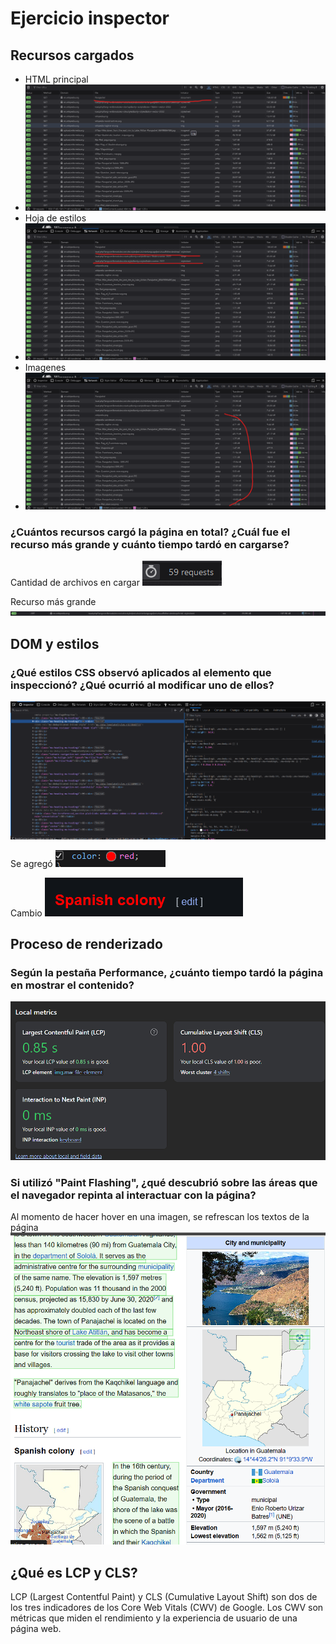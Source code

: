 # Ejercicio inspector
## Recursos cargados
- HTML principal
- ![](../../../00%20Attachments/Pasted%20image%2020250121110859.png)
- Hoja de estilos
- ![](../../../00%20Attachments/Pasted%20image%2020250121110945.png)
- Imagenes
- ![](../../../00%20Attachments/Pasted%20image%2020250121111012.png)
### ¿Cuántos recursos cargó la página en total? ¿Cuál fue el recurso más grande y cuánto tiempo tardó en cargarse?
Cantidad de archivos en cargar
![](../../../00%20Attachments/Pasted%20image%2020250121112632.png)

Recurso más grande
![](../../../00%20Attachments/Pasted%20image%2020250121112659.png)

## DOM y estilos
### ¿Qué estilos CSS observó aplicados al elemento que inspeccionó? ¿Qué ocurrió al modificar uno de ellos?
![](../../../00%20Attachments/Pasted%20image%2020250121111336.png)

Se agregó ![](../../../00%20Attachments/Pasted%20image%2020250121111447.png)

Cambio ![](../../../00%20Attachments/Pasted%20image%2020250121111454.png)

## Proceso de renderizado
### Según la pestaña Performance, ¿cuánto tiempo tardó la página en mostrar el contenido?
![](../../../00%20Attachments/Pasted%20image%2020250121112906.png)

### Si utilizó "Paint Flashing", ¿qué descubrió sobre las áreas que el navegador repinta al interactuar con la página?
Al momento de hacer hover en una imagen, se refrescan los textos de la página
![](../../../00%20Attachments/Pasted%20image%2020250121113759.png)

## ¿Qué es LCP y CLS?
LCP (Largest Contentful Paint) y CLS (Cumulative Layout Shift) son dos de los tres indicadores de los Core Web Vitals (CWV) de Google. Los CWV son métricas que miden el rendimiento y la experiencia de usuario de una página web. 
